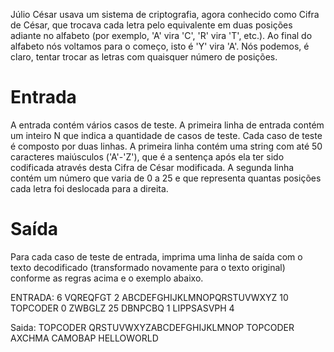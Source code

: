 Júlio César usava um sistema de criptografia, agora conhecido como Cifra de César, que trocava cada letra pelo equivalente em duas posições adiante no alfabeto (por exemplo, 'A' vira 'C', 'R' vira 'T', etc.). Ao final do alfabeto nós voltamos para o começo, isto é 'Y' vira 'A'. Nós podemos, é claro, tentar trocar as letras com quaisquer número de posições.

# Entrada
A entrada contém vários casos de teste. A primeira linha de entrada contém um inteiro N que indica a quantidade de casos de teste. Cada caso de teste é composto por duas linhas. A primeira linha contém uma string com até 50 caracteres maiúsculos ('A'-'Z'), que é a sentença após ela ter sido codificada através desta Cifra de César modificada. A segunda linha contém um número que varia de 0 a 25 e que representa quantas posições cada letra foi deslocada para a direita.

# Saída
Para cada caso de teste de entrada, imprima uma linha de saída com o texto decodificado (transformado novamente para o texto original) conforme as regras acima e o exemplo abaixo.


ENTRADA:
6
VQREQFGT
2
ABCDEFGHIJKLMNOPQRSTUVWXYZ
10
TOPCODER
0
ZWBGLZ
25
DBNPCBQ
1
LIPPSASVPH
4 


Saida:
TOPCODER
QRSTUVWXYZABCDEFGHIJKLMNOP
TOPCODER
AXCHMA
CAMOBAP
HELLOWORLD 
